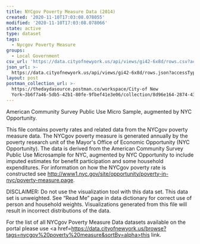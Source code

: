```yaml
---
title: NYCgov Poverty Measure Data (2014)
created: '2020-11-10T17:03:08.078055'
modified: '2020-11-10T17:03:08.078066'
state: active
type: dataset
tags:
  - Nycgov Poverty Measure
groups:
  - Local Government
csv_url: 'https://data.cityofnewyork.us/api/views/gi42-6x8d/rows.csv?accessType=DOWNLOAD'
json_url: >-
  https://data.cityofnewyork.us/api/views/gi42-6x8d/rows.json?accessType=DOWNLOAD
layout: post
postman_collection_url: >-
  https://thedaydasource.postman.co/workspace/City-of New
  York~3b6f7a46-5db5-42b1-80fe-9fbef41e3e06/collection/8d96e164-2874-43f2-8c7c-9c281990ee1c
---
```

American Community Survey Public Use Micro Sample, augmented by NYC Opportunity.

This file contains poverty rates and related data from the NYCgov poverty measure data. The NYCgov poverty measure is generated annually by the poverty research unit of the Mayor's Office of Economic Opportunity (NYC Opportunity). The data is derived from the American Community Survey Public Use Microsample for NYC, augmented by NYC Opportunity to include imputed estimates for benefit participation and some household expenditures. For information on how the NYCgov poverty rate is constructed see http://www1.nyc.gov/site/opportunity/poverty-in-nyc/poverty-measure.page.

DISCLAIMER:</b> Do not use the visualization tool with this data set.  This data set is unweighted.  See “Read Me” page in data dictionary for correct use of person and household weights.  Visualizations generated from this file will result in incorrect distributions of the data.

For the list of all NYCgov Poverty Measure Data datasets available on the portal please use <a href=https://data.cityofnewyork.us/browse?tags=nycgov%20poverty%20measure&sortBy=alpha>this link.</a>
